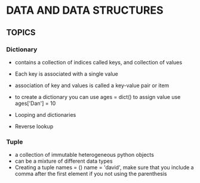 # DATA AND DATA STRUCTURES
## TOPICS
### Dictionary
- contains a collection of indices called keys, and collection of values
- Each key is associated with a single value
- association of key and values is called a key-value pair or item
- to create a dictionary you can use
            ages = dict() 
            to assign value use ages['Dan'] = 10
        
- Looping and dictionaries
- Reverse lookup

### Tuple
- a collection of immutable heterogeneous python objects
- can be a mixture of different data types
- Creating a tuple
    names = ()
    name = 'david',
    make sure that you include a comma after the first element if you not using the parenthesis
